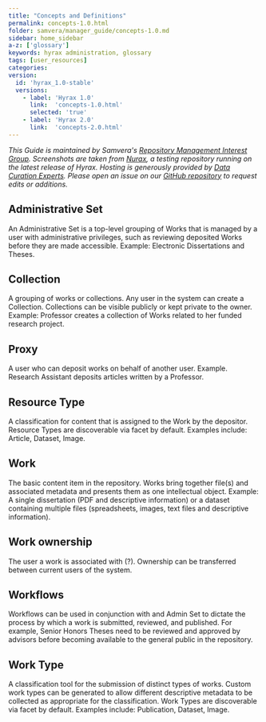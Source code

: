 ```yaml
---
title: "Concepts and Definitions"
permalink: concepts-1.0.html
folder: samvera/manager_guide/concepts-1.0.md
sidebar: home_sidebar
a-z: ['glossary']
keywords: hyrax administration, glossary
tags: [user_resources]
categories:
version:
  id: 'hyrax_1.0-stable'
  versions:  
    - label: 'Hyrax 1.0'
      link:  'concepts-1.0.html'
      selected: 'true'
    - label: 'Hyrax 2.0'
      link:  'concepts-2.0.html'
---
```


*This Guide is maintained by Samvera's [Repository Management Interest Group](https://wiki.duraspace.org/display/samvera/Repository+Management+Interest+Group). Screenshots are taken from [Nurax](https://nurax.curationexperts.com/), a testing repository running on the latest release of Hyrax. Hosting is generously provided by [Data Curation Experts](https://curationexperts.com/). Please open an issue on our [GitHub repository](https://github.com/samvera/samvera.github.io) to request edits or additions.*

## Administrative Set
An Administrative Set is a top-level grouping of Works that is managed by a user with administrative privileges, such as reviewing deposited Works before they are made accessible. Example: Electronic Dissertations and Theses.

## Collection
A grouping of works or collections. Any user in the system can create a Collection. Collections can be visible publicly or kept private to the owner. Example: Professor creates a collection of Works related to her funded research project.

## Proxy
A user who can deposit works on behalf of another user. Example. Research Assistant deposits articles written by a Professor.

## Resource Type
A classification for content that is assigned to the Work by the depositor. Resource Types are discoverable via facet by default. Examples include: Article, Dataset, Image.

## Work
The basic content item in the repository. Works bring together file(s) and associated metadata and presents them as one intellectual object. Example: A single dissertation (PDF and descriptive information) or a dataset containing multiple files (spreadsheets, images, text files and descriptive information).

## Work ownership
The user a work is associated with (?). Ownership can be transferred between current users of the system.

## Workflows
Workflows can be used in conjunction with and Admin Set to dictate the process by which a work is submitted, reviewed, and published. For example, Senior Honors Theses need to be reviewed and approved by advisors before becoming available to the general public in the repository.

## Work Type
A classification tool for the submission of distinct types of works. Custom work types can be generated to allow different descriptive metadata to be collected as appropriate for the classification. Work Types are discoverable via facet by default. Examples include: Publication, Dataset, Image.
